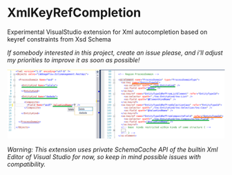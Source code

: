 # XmlKeyRefCompletion
Experimental VisualStudio extension for Xml autocompletion based on keyref constraints from Xsd Schema

_If somebody interested in this project, create an issue please, and i'll adjust my priorities to improve it as soon as possible!_

![Completion illustration](./media/illustration.png)
 
_Warning: This extension uses private SchemaCache API of the builtin Xml Editor of Visual Studio for now, so keep in mind possible issues with compatibility._


